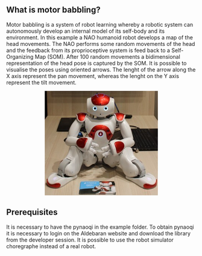 
What is motor babbling?
----------------------

Motor babbling is a system of robot learning whereby a robotic system can autonomously develop an internal model of its self-body and its environment. In this example a NAO humanoid robot develops a map of the head movements. The NAO performs some random movements of the head and the feedback from its proprioceptive system is feed back to a Self-Organizing Map (SOM). After 100 random movements a bidimensional representation of the head pose is captured by the SOM. It is possible to visualise the poses using oriented arrows. The lenght of the arrow along the X axis represent the pan movement, whereas the lenght on the Y axis represent the tilt movement.


<p align="center">
<img src="nao.JPG">
</p>


Prerequisites
------------

It is necessary to have the pynaoqi in the example folder. To obtain pynaoqi it is necessary to login on the Aldebaran website and download the library from the developer session. It is possible to use the robot simulator choregraphe instead of a real robot.



